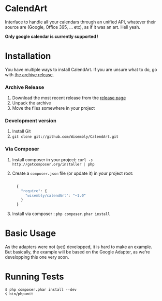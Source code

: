 CalendArt
=========
<!-- BADGES HERE WHEN IT SHALL BE OPENED ! //-->
Interface to handle all your calendars through an unified API, whatever their
source are (Google, Office 365, ... etc), as if it was an art. Hell yeah.

**Only google calendar is currently supported !**

Installation
============
You have multiple ways to install CalendArt. If you are unsure what to do, go with
[the archive release](#archive-release).

### Archive Release
1. Download the most recent release from the [release page](https://github.com/Wisembly/CalendArt/releases)
2. Unpack the archive
3. Move the files somewhere in your project

### Development version
1. Install Git
2. `git clone git://github.com/Wisembly/CalendArt.git`

### Via Composer
1. Install composer in your project: `curl -s http://getcomposer.org/installer | php`
2. Create a `composer.json` file (or update it) in your project root:

    ```javascript

      {
        "require": {
          "wisembly/calendArt": "~1.0"
        }
      }
    ```

3. Install via composer : `php composer.phar install`

Basic Usage
===========
As the adapters were not (yet) developped, it is hard to make an example. But
basically, the example will be based on the Google Adapter, as we're
developping this one very soon.

Running Tests
=============
```console
$ php composer.phar install --dev
$ bin/phpunit
```

